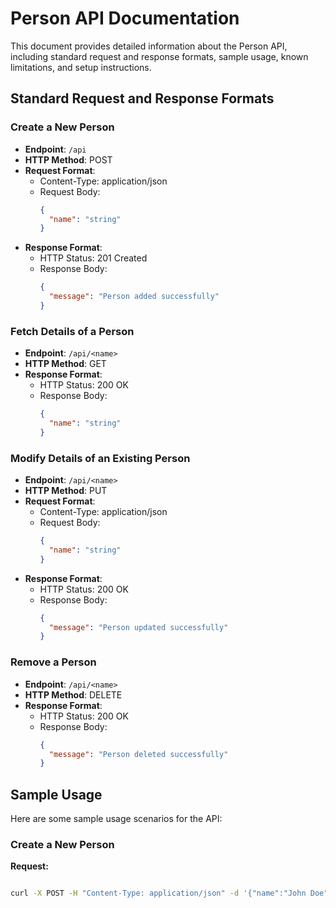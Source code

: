 # Person API Documentation

This document provides detailed information about the Person API, including standard request and response formats, sample usage, known limitations, and setup instructions.

## Standard Request and Response Formats

### Create a New Person

- **Endpoint**: `/api`
- **HTTP Method**: POST
- **Request Format**:
  - Content-Type: application/json
  - Request Body:
    ```json
    {
      "name": "string"
    }
    ```
- **Response Format**:
  - HTTP Status: 201 Created
  - Response Body:
    ```json
    {
      "message": "Person added successfully"
    }
    ```

### Fetch Details of a Person

- **Endpoint**: `/api/<name>`
- **HTTP Method**: GET
- **Response Format**:
  - HTTP Status: 200 OK
  - Response Body:
    ```json
    {
      "name": "string"
    }
    ```

### Modify Details of an Existing Person

- **Endpoint**: `/api/<name>`
- **HTTP Method**: PUT
- **Request Format**:
  - Content-Type: application/json
  - Request Body:
    ```json
    {
      "name": "string"
    }
    ```
- **Response Format**:
  - HTTP Status: 200 OK
  - Response Body:
    ```json
    {
      "message": "Person updated successfully"
    }
    ```

### Remove a Person

- **Endpoint**: `/api/<name>`
- **HTTP Method**: DELETE
- **Response Format**:
  - HTTP Status: 200 OK
  - Response Body:
    ```json
    {
      "message": "Person deleted successfully"
    }
    ```

## Sample Usage

Here are some sample usage scenarios for the API:

### Create a New Person

**Request:**

```bash

curl -X POST -H "Content-Type: application/json" -d '{"name":"John Doe"}' http://localhost:5000/api

